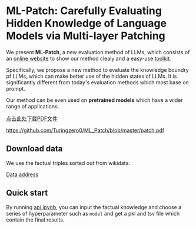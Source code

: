 # ML-Patch: Carefully Evaluating Hidden Knowledge of Language Models via Multi-layer Patching

We present **ML-Patch**, a new evaluation method of LLMs, which consists of an [online website](http://118.26.161.195:9622/#/) to show our method clealy and a easy-use [toolkit](https://github.com/Turingzero0/ML_Patch/blob/master/api.ipynb).

Specifically, we propose a new method to evaluate the knowledge boundry pf LLMs, which can make better use of the hidden states of LLMs. It is significantly different from today's evaluation methods which most base on prompt.

Our method can be even used on **pretrained models** which have a wider range of applications.


[点击此处下载PDF文件](https://github.com/Turingzero0/ML_Patch/blob/master/patch.pdf)

https://github.com/Turingzero0/ML_Patch/blob/master/patch.pdf

## Download data

We use the factual triples sorted out from wikidata.

[Data address](https://github.com/PAIR-code/interpretability/tree/master/patchscopes/code/preprocessed_data/factual)

## Quick start

By running [api.ipynb](https://github.com/Turingzero0/ML_Patch/blob/master/api.ipynb), you can input the factual knowledge and choose a series of hyperparameter such as `model` and get a pkl and tsv file which contain the final results.
